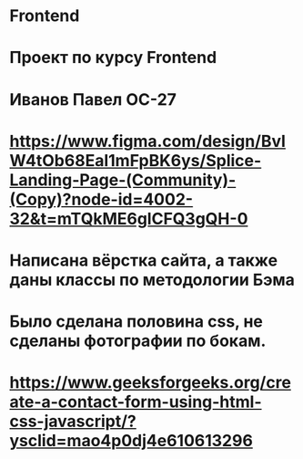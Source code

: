 # Frontend
# Проект по курсу Frontend
# Иванов Павел ОС-27

# https://www.figma.com/design/BvIW4tOb68Eal1mFpBK6ys/Splice-Landing-Page-(Community)-(Copy)?node-id=4002-32&t=mTQkME6glCFQ3gQH-0

# Написана вёрстка сайта, а также даны классы по методологии Бэма

# Было сделана половина css, не сделаны фотографии по бокам.

# https://www.geeksforgeeks.org/create-a-contact-form-using-html-css-javascript/?ysclid=mao4p0dj4e610613296